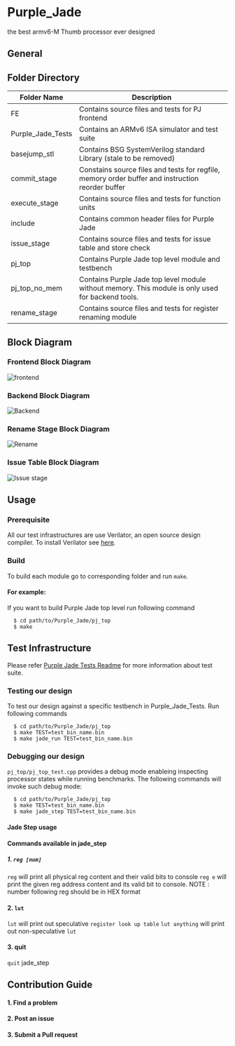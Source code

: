 # Purple_Jade
the best armv6-M Thumb processor ever designed
## General
## Folder Directory
Folder Name|Description
---|---
FE|Contains source files and tests for PJ frontend
Purple_Jade_Tests|Contains an ARMv6 ISA simulator and test suite
basejump_stl|Contains BSG SystemVerilog standard Library (stale to be removed)
commit_stage|Constains source files and tests for regfile, memory order buffer and instruction reorder buffer
execute_stage|Contains source files and tests for function units
include|Contains common header files for Purple Jade
issue_stage|Contains source files and tests for issue table and store check
pj_top|Contains Purple Jade top level module and testbench
pj_top_no_mem|Contains Purple Jade top level module without memory. This module is only used for backend tools.
rename_stage|Contains source files and tests for register renaming module
## Block Diagram
### Frontend Block Diagram
![frontend](https://user-images.githubusercontent.com/35404098/59455158-78224c00-8dc8-11e9-8f01-6c7c2daca427.png)
### Backend Block Diagram
![Backend](https://user-images.githubusercontent.com/35404098/59455345-d4856b80-8dc8-11e9-8467-dfa0cd1e13be.png)
### Rename Stage Block Diagram
![Rename](https://user-images.githubusercontent.com/35404098/59455420-03034680-8dc9-11e9-99b3-f5b6fc5449d5.png)
### Issue Table Block Diagram
![Issue stage](https://user-images.githubusercontent.com/35404098/59457387-23cd9b00-8dcd-11e9-8b37-15543cbf8d62.png)
## Usage
### Prerequisite
All our test infrastructures are use Verilator, an open source design compiler. To install Verilator see [here](https://www.veripool.org/projects/verilator/wiki/Installing).
### Build
To build each module go to corresponding folder and run `make`.
#### For example:
If you want to build Purple Jade top level run following command
```
  $ cd path/to/Purple_Jade/pj_top
  $ make
```
## Test Infrastructure
Please refer [Purple Jade Tests Readme](https://github.com/iihihiuh/Purple_Jade_Tests) for more information about test suite.
### Testing our design
To test our design against a specific testbench in Purple_Jade_Tests. Run following commands
```
  $ cd path/to/Purple_Jade/pj_top
  $ make TEST=test_bin_name.bin
  $ make jade_run TEST=test_bin_name.bin
```
### Debugging our design
`pj_top/pj_top_test.cpp` provides a debug mode enableing inspecting processor states while running benchmarks. The following commands will invoke such debug mode:
```
  $ cd path/to/Purple_Jade/pj_top
  $ make TEST=test_bin_name.bin
  $ make jade_step TEST=test_bin_name.bin
```
#### Jade Step usage
#### Commands available in jade_step
##### 1. `reg [num]`
`reg` will print all physical reg content and their valid bits to console
`reg e` will print the given reg address content and its valid bit to console. NOTE : number following reg should be in HEX format 
#### 2. `lut`
`lut` will print out speculative `register look up table`
`lut anything` will print out non-speculative `lut`
#### 3. quit
`quit` jade_step
## Contribution Guide
#### 1. Find a problem
#### 2. Post an issue
#### 3. Submit a Pull request